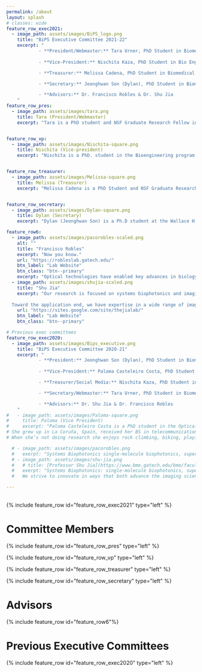 ```yaml
---
permalink: /about
layout: splash
# classes: wide
feature_row_exec2021:
  - image_path: assets/images/BiPS_logo.png
    title: "BiPS Executive Committee 2021-22"
    excerpt: "
            - **President/Webmaster:** Tara Urner, PhD Student in Biomedical Engineering
   
            - **Vice-President:** Nischita Kaza, PhD Student in Bio Engineering (Home school: ECE)

            - **Treasurer:** Melissa Cadena, PhD Student in Biomedical Engineering

            - **Secretary:** Jeonghwan Son (Dylan), PhD Student in Biomedical Engineering

            - **Advisors:** Dr. Francisco Robles & Dr. Shu Jia 
    "
feature_row_pres:
  - image_path: assets/images/tara.png
    title: Tara (President/Webmaster)
    excerpt: "Tara is a PhD student and NSF Graduate Research Fellow in the Wallace H. Coulter Biomedical Engineering department who works in [Erin Buckley’s](http://buckleylab.gatech.edu/) lab at Emory University. She obtained a Bachelor of Arts degree from Earlham College with major concentrations in Physics and Philosophy and a minor concentration in Computer Science. She enjoys pursuing opportunities to teach at all levels and exploring interdisciplinary research questions. Her interests outside of research include gardening, listening to podcasts, drinking tea, or any combination thereof." 


feature_row_vp:
  - image_path: assets/images/Nischita-square.png
    title: Nischita (Vice-president)
    excerpt: "Nischita is a PhD. student in the Bioengineering program. Her research in the Robles’ lab focuses on phase retrieval techniques for hyperspectral imaging of cells and tissues in the UV region of the spectrum. She is interested in applying concepts from signal processing, machine learning, and convex optimization to develop algorithms and techniques for biomedical image acquisition and processing. Outside of research, she dabbles in art and cooking and is an ardent tennis and soccer fan. " 


feature_row_treasurer:
  - image_path: assets/images/Melissa-square.png
    title: Melissa (Treasurer)
    excerpt: "Melissa Cadena is a PhD Student and NSF Graduate Research Fellow in the Wallace H. Coulter Department of Biomedical Engineering. She is in Dr. Emelianov Stanislav’s Ultrasound Imaging and Therapeutics Research Laboratory, where her main research focus is on developing cell and particle tracking methods using photoacoustic imaging, and ultrasound imaging to improve novel therapies, specifically in immunology and stem cell therapy. She grew up in Laredo, Texas and received her bachelor’s in Biomedical Engineering at University Texas at San Antonio. Outside of research, Melissa enjoys weight training, basketball, biking, hanging out with friends, and spending time in nature."


feature_row_secretary:
  - image_path: assets/images/Dylan-square.png
    title: Dylan (Secretary)
    excerpt: "Dylan (Jeonghwan Son) is a Ph.D student at the Wallace H. Coulter department of Biomedical Engineering. His research in Dr. Jia’s Systems Biophotonics group focuses on the development of new multimodality systems of optical fluorescence microscopy to open new biomedical applications, provide clinical translation, and benefit the next generation of scientists. He has been educated as a Biomedical Engineer at Yonsei University (South Korea) and StonyBrook University (NY, USA). He also enjoys playing squash, collecting perfumes, listening to jazz, and touring galleries outside of research." 

feature_row6:
  - image_path: assets/images/pacorobles-scaled.png
    alt: ""
    title: "Francisco Robles"
    excerpt: "Now you know."
    url: "https://robleslab.gatech.edu/"
    btn_label: "Lab Website"
    btn_class: "btn--primary"
    excerpt: "Optical technologies have enabled key advances in biology and medicine due to their ability to assess many chemical and physical properties of cells and tissues with great flexibility (e.g., in-vivo, non-invasively, over a wide range of length scales, and over long periods of time). The OIS lab seeks to continue advancing optical technologies to help improve our understanding of biological processes and our ability to identify disease. Specifically, we focus on developing and applying label-free linear and nonlinear spectroscopic methods, along with advanced signal processing methods, to gain access to novel forms of functional and molecular contrast for a variety of applications, including cancer detection, tumor margin assessment, hematology, and neuron functional imaging."
  - image_path: assets/images/shujia-scaled.png
    title: "Shu Jia"
    excerpt: "Our research is focused on systems biophotonics and imaging technology, such as single-molecule biophotonics, super-resolution microscopy, advanced optical and computational microscopy, imaging physics, biomedical imaging instrumentation and devices, and imaging microrobotics and machine-intelligence. We strive to innovate in ways that both advance the imaging science and also impact biological and translational research. 
    
  Toward the application end, we have expertise in a wide range of imaging instrumentation and techniques, such as super-resolution, adaptive optics, light-field, miniaturized, light-sheet, computational microscopy and endoscopy. Collaboratively, these techniques are expected to address the challenges in 1) mapping functional networks of biological systems from molecules to the whole organ, 2) imaging collective patterns of cellular activities flowing within these networks in freely behaving animals, and 3) integrating and transforming molecular and cellular imaging information into health and disease."
    url: "https://sites.google.com/site/thejialab/"
    btn_label: "Lab Website"
    btn_class: "btn--primary"

# Previous exec committees
feature_row_exec2020:
  - image_path: assets/images/Bips_executive.png
    title: "BiPS Executive Committee 2020-21"
    excerpt: "
            - **President:** Jeonghwan Son (Dylan), PhD Student in Biomedical Engineering
   
            - **Vice-President:** Paloma Casteleiro Costa, PhD Student in Electrical and Computer Engineering

            - **Treasurer/Social Media:** Nischita Kaza, PhD Student in Bio Engineering (Home school: ECE)

            - **Secretary/Webmaster:** Tara Urner, PhD Student in Biomedical Engineering

            - **Advisors:** Dr. Shu Jia & Dr. Francisco Robles
    "
#   - image_path: assets/images/Paloma-square.png
#     title: Paloma (Vice President)
#     excerpt: "Paloma Casteleiro Costa is a PhD student in the Optical Imaging and Spectroscopy Lab. Her research is on the development and implementation of label free imaging techniques to analyze tissue and biomedical samples. Particularly, her work focuses on implementing a novel phase imaging technique to better detect tumor regions and improve precision during surgery.  
# She grew up in La Coruña, Spain, received her BS in telecommunications Engineering from Universistat Politécnica de Valencia and holds a Masters in ECE from Georgia Tech, with a focus in image processing and machine learning. 
# When she’s not doing research she enjoys rock climbing, biking, playing guitar, reading, hiking and just spending quality time with others."

  # - image_path: assets/images/pacorobles.png
  #   exerpt: "Systems Biophotonics single-molecule biophotonics, super-resolution microscopy, advanced optical and computational microscopy, imaging physics, biomedical imaging instrumentation and devices, imaging microrobotics."  
  # - image_path: assets/images/shu-jia.png
  #   # title: [Professor Shu Jia](https://www.bme.gatech.edu/bme/faculty/Shu-Jia) (Lab website)[https://sites.google.com/site/thejialab/]
  #   exerpt: "Systems Biophotonics: single-molecule biophotonics, super-resolution microscopy, advanced optical and computational microscopy, imaging physics, biomedical imaging instrumentation and devices, imaging microrobotics.
  #   We strive to innovate in ways that both advance the imaging science and also impact biological and translational research. We are particularly interested in new imaging physics, bottom-up opto-electronic system design, as well as new principles for light propagation, light-matter interaction and image formation in complex biological materials, especially at the single-molecule level. Toward the application end, we have expertise in a wide range of imaging instrumentation and techniques, such as super-resolution, adaptive optics, light-field, miniaturized, light-sheet, computational microscopy and endoscopy."

---
```


<br />
{% include feature_row id="feature_row_exec2021" type="left" %}

# Committee Members

{% include feature_row id="feature_row_pres" type="left" %}

{% include feature_row id="feature_row_vp" type="left" %}

{% include feature_row id="feature_row_treasurer" type="left" %}

{% include feature_row id="feature_row_secretary" type="left" %}

# Advisors

{% include feature_row id="feature_row6"%}

# Previous Executive Committees

{% include feature_row id="feature_row_exec2020" type="left" %}
